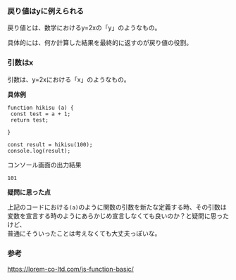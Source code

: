 ### 戻り値はyに例えられる

戻り値とは、数学におけるy=2xの「y」のようなもの。

具体的には、何か計算した結果を最終的に返すのが戻り値の役割。

### 引数はx

引数は、y=2xにおける「x」のようなもの。

**具体例**
```
function hikisu (a) {
 const test = a + 1;
 return test;

}

const result = hikisu(100);
console.log(result);
```


コンソール画面の出力結果
```
101
```

**疑問に思った点**

上記のコードにおける`(a)`のように関数の引数を新たな定義する時、その引数は変数を宣言する時のようにあらかじめ宣言しなくても良いのか？と疑問に思ったけど、  
普通にそういったことは考えなくても大丈夫っぽいな。


### 参考
https://lorem-co-ltd.com/js-function-basic/

